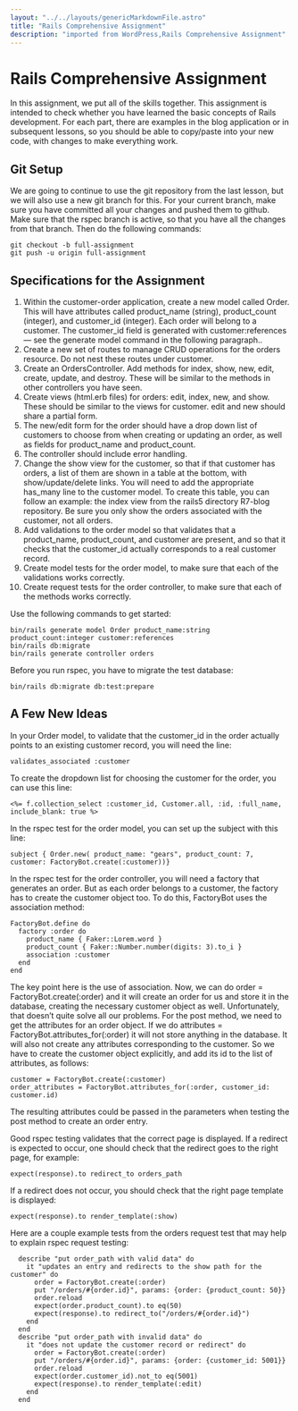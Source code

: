 ```yaml
---
layout: "../../layouts/genericMarkdownFile.astro"
title: "Rails Comprehensive Assignment"
description: "imported from WordPress,Rails Comprehensive Assignment"
---
```


# Rails Comprehensive Assignment

In this assignment, we put all of the skills together. This assignment is intended to check whether you have learned the basic concepts of Rails development. For each part, there are examples in the blog application or in subsequent lessons, so you should be able to copy/paste into your new code, with changes to make everything work.

## Git Setup

We are going to continue to use the git repository from the last lesson, but we will also use a new git branch for this. For your current branch, make sure you have committed all your changes and pushed them to github. Make sure that the rspec branch is active, so that you have all the changes from that branch. Then do the following commands:

```
git checkout -b full-assignment
git push -u origin full-assignment

```

## Specifications for the Assignment

1. Within the customer-order application, create a new model called Order. This will have attributes called product_name (string), product_count (integer), and customer_id (integer). Each order will belong to a customer. The customer_id field is generated with customer:references — see the generate model command in the following paragraph..
2. Create a new set of routes to manage CRUD operations for the orders resource. Do not nest these routes under customer.
3. Create an OrdersController. Add methods for index, show, new, edit, create, update, and destroy. These will be similar to the methods in other controllers you have seen.
4. Create views (html.erb files) for orders: edit, index, new, and show. These should be similar to the views for customer. edit and new should share a partial form.
5. The new/edit form for the order should have a drop down list of customers to choose from when creating or updating an order, as well as fields for product_name and product_count.
6. The controller should include error handling.
7. Change the show view for the customer, so that if that customer has orders, a list of them are shown in a table at the bottom, with show/update/delete links. You will need to add the appropriate has_many line to the customer model. To create this table, you can follow an example: the index view from the rails5 directory R7-blog repository. Be sure you only show the orders associated with the customer, not all orders.
8. Add validations to the order model so that validates that a product_name, product_count, and customer are present, and so that it checks that the customer_id actually corresponds to a real customer record.
9. Create model tests for the order model, to make sure that each of the validations works correctly.
10. Create request tests for the order controller, to make sure that each of the methods works correctly.

Use the following commands to get started:

```
bin/rails generate model Order product_name:string product_count:integer customer:references
bin/rails db:migrate
bin/rails generate controller orders
```

Before you run rspec, you have to migrate the test database:

```
bin/rails db:migrate db:test:prepare
```

## A Few New Ideas

In your Order model, to validate that the customer_id in the order actually points to an existing customer record, you will need the line:

```
validates_associated :customer
```

To create the dropdown list for choosing the customer for the order, you can use this line:

```
<%= f.collection_select :customer_id, Customer.all, :id, :full_name, include_blank: true %>
```

In the rspec test for the order model, you can set up the subject with this line:

```
subject { Order.new( product_name: "gears", product_count: 7, customer: FactoryBot.create(:customer))}
```

In the rspec test for the order controller, you will need a factory that generates an order. But as each order belongs to a customer, the factory has to create the customer object too. To do this, FactoryBot uses the association method:

```
FactoryBot.define do
  factory :order do
    product_name { Faker::Lorem.word }
    product_count { Faker::Number.number(digits: 3).to_i }
    association :customer
  end
end
```

The key point here is the use of association. Now, we can do order = FactoryBot.create(:order) and it will create an order for us and store it in the database, creating the necessary customer object as well. Unfortunately, that doesn’t quite solve all our problems. For the post method, we need to get the attributes for an order object. If we do attributes = FactoryBot.attributes_for(:order) it will not store anything in the database. It will also not create any attributes corresponding to the customer. So we have to create the customer object explicitly, and add its id to the list of attributes, as follows:

```
customer = FactoryBot.create(:customer)
order_attributes = FactoryBot.attributes_for(:order, customer_id: customer.id)
```

The resulting attributes could be passed in the parameters when testing the post method to create an order entry.

Good rspec testing validates that the correct page is displayed. If a redirect is expected to occur, one should check that the redirect goes to the right page, for example:

```
expect(response).to redirect_to orders_path
```

If a redirect does not occur, you should check that the right page template is displayed:

```
expect(response).to render_template(:show)
```

Here are a couple example tests from the orders request test that may help to explain rspec request testing:

```
  describe "put order_path with valid data" do
    it "updates an entry and redirects to the show path for the customer" do
      order = FactoryBot.create(:order)
      put "/orders/#{order.id}", params: {order: {product_count: 50}}
      order.reload
      expect(order.product_count).to eq(50)
      expect(response).to redirect_to("/orders/#{order.id}")
    end
  end
  describe "put order_path with invalid data" do
    it "does not update the customer record or redirect" do
      order = FactoryBot.create(:order)
      put "/orders/#{order.id}", params: {order: {customer_id: 5001}}
      order.reload
      expect(order.customer_id).not_to eq(5001)
      expect(response).to render_template(:edit)
    end
  end

```
